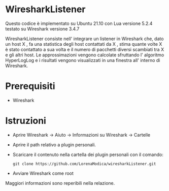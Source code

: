 # WiresharkListener
Questo codice è implementato su Ubuntu 21.10 con Lua versione 5.2.4 testato su Wireshark versione 3.4.7 

WiresharkListener consiste nell' integrare un listener in Wireshark che, dato un host X , fa una statistica degli host contattati da X , stima quante volte X è stato contattato a sua volta e il numero di pacchetti diversi scambiati tra X e gli altri host.
Le approssimazioni vengono calcolate sfruttando l' algoritmo HyperLogLog e i risultati vengono visualizzati in una finestra all' interno di Wireshark.

# Prerequisiti

* Wireshark

# Istruzioni

* Aprire Wireshark -> Aiuto -> Informazioni su Wireshark -> Cartelle
* Aprire il path relativo a plugin personali.
* Scaricare il contenuto nella cartella dei plugin personali con il comando: 
  
  ```
  git clone https://github.com/LorenaModica/wiresharkListener.git
  
  ```
* Avviare Wireshark come root

Maggiori informazioni sono reperibili nella relazione.
